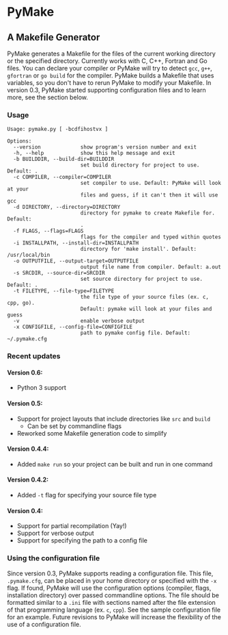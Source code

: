 # PyMake
## A Makefile Generator 

PyMake generates a Makefile for the files of the current working directory or the specified directory. Currently works with C, C++, Fortran and Go files. You can declare your compiler or PyMake will try to detect `gcc`, `g++`, `gfortran` or `go build` for the compiler.  PyMake builds a Makefile that uses variables, so you don't have to rerun PyMake to modify your Makefile. In version 0.3, PyMake started supporting configuration files and to learn more, see the section below.  

### Usage
```
Usage: pymake.py [ -bcdfihostvx ]

Options:
  --version             show program's version number and exit
  -h, --help            show this help message and exit
  -b BUILDDIR, --build-dir=BUILDDIR
                        set build directory for project to use. Default: .
  -c COMPILER, --compiler=COMPILER
                        set compiler to use. Default: PyMake will look at your
                        files and guess, if it can't then it will use gcc
  -d DIRECTORY, --directory=DIRECTORY
                        directory for pymake to create Makefile for. Default:
                        .
  -f FLAGS, --flags=FLAGS
                        flags for the compiler and typed within quotes
  -i INSTALLPATH, --install-dir=INSTALLPATH
                        directory for 'make install'. Default: /usr/local/bin
  -o OUTPUTFILE, --output-target=OUTPUTFILE
                        output file name from compiler. Default: a.out
  -s SRCDIR, --source-dir=SRCDIR
                        set source directory for project to use. Default: .
  -t FILETYPE, --file-type=FILETYPE
                        the file type of your source files (ex. c, cpp, go).
                        Default: pymake will look at your files and guess
  -v                    enable verbose output
  -x CONFIGFILE, --config-file=CONFIGFILE
                        path to pymake config file. Default: ~/.pymake.cfg
```

### Recent updates

#### Version 0.6:
- Python 3 support
 
#### Version 0.5:
- Support for project layouts that include directories like `src` and `build`
	- Can be set by commandline flags
- Reworked some Makefile generation code to simplify

#### Version 0.4.4:
- Added `make run` so your project can be built and run in one command

#### Version 0.4.2:
- Added `-t` flag for specifying your source file type

#### Version 0.4:
- Support for partial recompilation  (Yay!)
- Support for verbose output 
- Support for specifying the path to a config file

### Using the configuration file
Since version 0.3, PyMake supports reading a configuration file. This file, `.pymake.cfg`, can be placed in your home directory or specified with the `-x` flag. If found, PyMake will use the configuration options (compiler, flags, installation directory) over passed commandline options. The file should be formatted similar to a `.ini` file with sections named after the file extension of that programming language (ex. `c`, `cpp`). See the sample configuration file for an example. Future revisions to PyMake will increase the flexibility of the use of a configuration file. 
